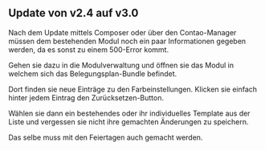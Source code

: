 ## Update von v2.4 auf v3.0

Nach dem Update mittels Composer oder über den Contao-Manager müssen dem bestehenden Modul noch ein paar Informationen gegeben werden, da es sonst zu einem 500-Error kommt.

Gehen sie dazu in die Modulverwaltung und öffnen sie das Modul in welchem sich das Belegungsplan-Bundle befindet.

Dort finden sie neue Einträge zu den Farbeinstellungen. Klicken sie einfach hinter jedem Eintrag den Zurücksetzen-Button.

Wählen sie dann ein bestehendes oder ihr individuelles Template aus der Liste und vergessen sie nicht ihre gemachten Änderungen zu speichern.

Das selbe muss mit den Feiertagen auch gemacht werden.